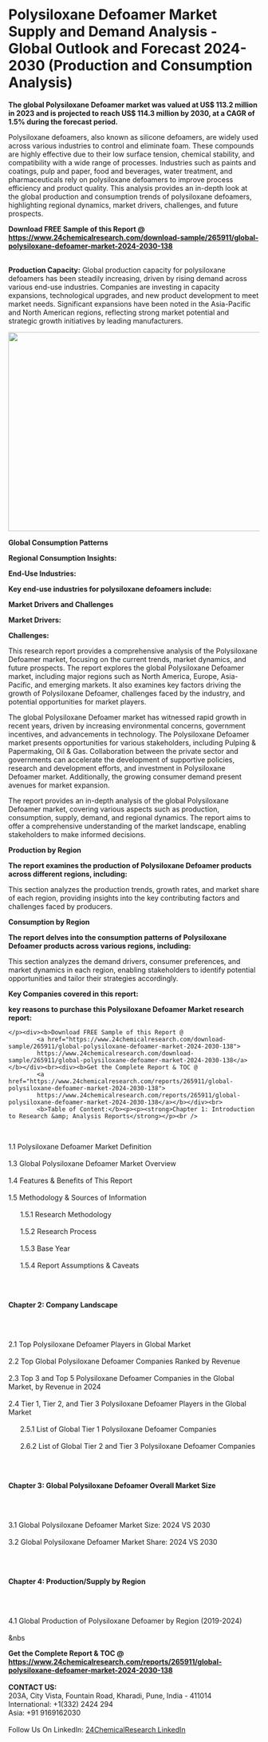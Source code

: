 <h1>Polysiloxane Defoamer Market Supply and Demand Analysis - Global Outlook and Forecast 2024-2030 (Production and Consumption Analysis)</h1><p><strong>The global Polysiloxane Defoamer market was valued at US$ 113.2 million in 2023 and is projected to reach US$ 114.3 million by 2030, at a CAGR of 1.5% during the forecast period.</strong></p><p>
</p><p>Polysiloxane defoamers, also known as silicone defoamers, are widely used across various industries to control and eliminate foam. These compounds are highly effective due to their low surface tension, chemical stability, and compatibility with a wide range of processes. Industries such as paints and coatings, pulp and paper, food and beverages, water treatment, and pharmaceuticals rely on polysiloxane defoamers to improve process efficiency and product quality. This analysis provides an in-depth look at the global production and consumption trends of polysiloxane defoamers, highlighting regional dynamics, market drivers, challenges, and future prospects.</p><div><b>Download FREE Sample of this Report @ 
            <a href="https://www.24chemicalresearch.com/download-sample/265911/global-polysiloxane-defoamer-market-2024-2030-138">
            https://www.24chemicalresearch.com/download-sample/265911/global-polysiloxane-defoamer-market-2024-2030-138</a></b></div><br><p>
</p><p><strong>Production Capacity:</strong> Global production capacity for polysiloxane defoamers has been steadily increasing, driven by rising demand across various end-use industries. Companies are investing in capacity expansions, technological upgrades, and new product development to meet market needs. Significant expansions have been noted in the Asia-Pacific and North American regions, reflecting strong market potential and strategic growth initiatives by leading manufacturers.</p><p>
</p><p><img alt="" src="https://24chemicalresearch.com/assets/report-images/Polysiloxane.png" style="height:399px; width:731px"></p><p>
</p><p><strong>Global Consumption Patterns</strong></p><p>
</p><p><strong>Regional Consumption Insights:</strong></p><p>
</p><p>
</p><p><strong>End-Use Industries:</strong><strong> </strong></p><p>
</p><p><strong>Key end-use industries for polysiloxane defoamers include:</strong></p><p>
</p><p>
</p><p><strong>Market Drivers and Challenges</strong></p><p>
</p><p><strong>Market Drivers:</strong></p><p>
</p><p>
</p><p><strong>Challenges:</strong></p><p>
</p><p>
</p><p>This research report provides a comprehensive analysis of the Polysiloxane Defoamer market, focusing on the current trends, market dynamics, and future prospects. The report explores the global Polysiloxane Defoamer market, including major regions such as North America, Europe, Asia-Pacific, and emerging markets. It also examines key factors driving the growth of Polysiloxane Defoamer, challenges faced by the industry, and potential opportunities for market players.</p><p>
</p><p>The global Polysiloxane Defoamer market has witnessed rapid growth in recent years, driven by increasing environmental concerns, government incentives, and advancements in technology. The Polysiloxane Defoamer market presents opportunities for various stakeholders, including Pulping &amp; Papermaking, Oil &amp; Gas. Collaboration between the private sector and governments can accelerate the development of supportive policies, research and development efforts, and investment in Polysiloxane Defoamer market. Additionally, the growing consumer demand present avenues for market expansion. </p><p>
</p><p>The report provides an in-depth analysis of the global Polysiloxane Defoamer market, covering various aspects such as production, consumption, supply, demand, and regional dynamics. The report aims to offer a comprehensive understanding of the market landscape, enabling stakeholders to make informed decisions.</p><p>
</p><p><strong>Production by Region</strong></p><p>
</p><p><strong>The report examines the production of Polysiloxane Defoamer products across different regions, including:</strong></p><p>
</p><p>
</p><p>This section analyzes the production trends, growth rates, and market share of each region, providing insights into the key contributing factors and challenges faced by producers.</p><p>
</p><p><strong>Consumption by Region</strong></p><p>
</p><p><strong>The report delves into the consumption patterns of Polysiloxane Defoamer products across various regions, including:</strong></p><p>
</p><p>
	</p><p>
</p><p>This section analyzes the demand drivers, consumer preferences, and market dynamics in each region, enabling stakeholders to identify potential opportunities and tailor their strategies accordingly.</p><p>
<strong>Key Companies covered in this report:</strong></p><p>
</p><p>
</p><p><strong>key reasons to purchase this Polysiloxane Defoamer Market research report:</strong></p><p>

	</p><div><b>Download FREE Sample of this Report @ 
            <a href="https://www.24chemicalresearch.com/download-sample/265911/global-polysiloxane-defoamer-market-2024-2030-138">
            https://www.24chemicalresearch.com/download-sample/265911/global-polysiloxane-defoamer-market-2024-2030-138</a></b></div><br><div><b>Get the Complete Report & TOC @ 
            <a href="https://www.24chemicalresearch.com/reports/265911/global-polysiloxane-defoamer-market-2024-2030-138">
            https://www.24chemicalresearch.com/reports/265911/global-polysiloxane-defoamer-market-2024-2030-138</a></b></div><br>
            <b>Table of Content:</b><p><p><strong>Chapter 1: Introduction to Research &amp; Analysis Reports</strong></p><br />
<br />
<p>1.1 Polysiloxane Defoamer  Market Definition<br /><br />
1.3 Global Polysiloxane Defoamer  Market Overview<br /><br />
1.4 Features &amp; Benefits of This Report<br /><br />
1.5 Methodology &amp; Sources of Information<br /><br />
&nbsp;&nbsp;&nbsp;&nbsp;&nbsp; 1.5.1 Research Methodology<br /><br />
&nbsp;&nbsp;&nbsp;&nbsp;&nbsp; 1.5.2 Research Process<br /><br />
&nbsp;&nbsp;&nbsp;&nbsp;&nbsp; 1.5.3 Base Year<br /><br />
&nbsp;&nbsp;&nbsp;&nbsp;&nbsp; 1.5.4 Report Assumptions &amp; Caveats</p><br />
<br />
<p><strong>Chapter 2: Company Landscape</strong></p><br />
<br />
<p>2.1 Top Polysiloxane Defoamer  Players in Global Market<br /><br />
2.2 Top Global Polysiloxane Defoamer  Companies Ranked by Revenue<br /><br />
2.3 Top 3 and Top 5 Polysiloxane Defoamer  Companies in the Global Market, by Revenue in 2024<br /><br />
2.4 Tier 1, Tier 2, and Tier 3 Polysiloxane Defoamer  Players in the Global Market<br /><br />
&nbsp;&nbsp;&nbsp;&nbsp;&nbsp; 2.5.1 List of Global Tier 1 Polysiloxane Defoamer  Companies<br /><br />
&nbsp;&nbsp;&nbsp;&nbsp;&nbsp; 2.6.2 List of Global Tier 2 and Tier 3 Polysiloxane Defoamer  Companies</p><br />
<br />
<p><strong>Chapter 3: Global Polysiloxane Defoamer  Overall Market Size</strong></p><br />
<br />
<p>3.1 Global Polysiloxane Defoamer  Market Size: 2024 VS 2030<br /><br />
3.2 Global Polysiloxane Defoamer  Market Share: 2024 VS 2030</p><br />
<br />
<p><strong>Chapter 4: Production/Supply by Region</strong></p><br />
<br />
<p>4.1 Global Production of Polysiloxane Defoamer  by Region (2019-2024)<br /><br />
&nbs</p><div><b>Get the Complete Report & TOC @ 
            <a href="https://www.24chemicalresearch.com/reports/265911/global-polysiloxane-defoamer-market-2024-2030-138">
            https://www.24chemicalresearch.com/reports/265911/global-polysiloxane-defoamer-market-2024-2030-138</a></b></div><br><b>CONTACT US:</b><br>
            203A, City Vista, Fountain Road, Kharadi, Pune, India - 411014<br>
            International: +1(332) 2424 294<br>
            Asia: +91 9169162030 <br><br>
            Follow Us On LinkedIn: <a href="https://www.linkedin.com/company/24chemicalresearch/">24ChemicalResearch LinkedIn</a>